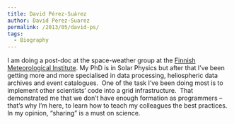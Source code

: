 ```yaml
---
title: David Pérez-Suárez
author: David Perez-Suarez
permalink: /2013/05/david-ps/
tags:
  - Biography
---
```

I am doing a post-doc at the space-weather group at the <a href="http://en.ilmatieteenlaitos.fi/" target="_blank">Finnish Meteorological Institute</a>. My PhD is in Solar Physics but after that I&#8217;ve been getting more and more specialised in data processing, heliospheric data archives and event catalogues.  One of the task I&#8217;ve been doing most is to implement other scientists&#8217; code into a grid infrastructure.  That demonstrated me that we don&#8217;t have enough formation as programmers &#8211; that&#8217;s why I&#8217;m here, to learn how to teach my colleagues the best practices.  In my opinion, &#8220;sharing&#8221; is a must on science.

&nbsp;
